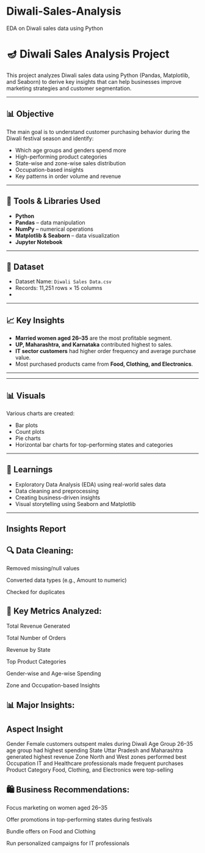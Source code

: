 # Diwali-Sales-Analysis
EDA on Diwali sales data using Python



# 🪔 Diwali Sales Analysis Project

This project analyzes Diwali sales data using Python (Pandas, Matplotlib, and Seaborn) to derive key insights that can help businesses improve marketing strategies and customer segmentation.

---

## 📊 Objective

The main goal is to understand customer purchasing behavior during the Diwali festival season and identify:

- Which age groups and genders spend more
- High-performing product categories
- State-wise and zone-wise sales distribution
- Occupation-based insights
- Key patterns in order volume and revenue

---

## 🧰 Tools & Libraries Used

- **Python**
- **Pandas** – data manipulation
- **NumPy** – numerical operations
- **Matplotlib & Seaborn** – data visualization
- **Jupyter Notebook**

---

## 📁 Dataset

- Dataset Name: `Diwali Sales Data.csv`
- Records: 11,251 rows × 15 columns
-
---

## 📈 Key Insights

- **Married women aged 26–35** are the most profitable segment.
- **UP, Maharashtra, and Karnataka** contributed highest to sales.
- **IT sector customers** had higher order frequency and average purchase value.
- Most purchased products came from **Food, Clothing, and Electronics**.

---

---

## 📊 Visuals

Various charts are created:
- Bar plots
- Count plots
- Pie charts
- Horizontal bar charts for top-performing states and categories

---

## 🧠 Learnings

- Exploratory Data Analysis (EDA) using real-world sales data
- Data cleaning and preprocessing
- Creating business-driven insights
- Visual storytelling using Seaborn and Matplotlib

---

## Insights Report

## 🔍 Data Cleaning:
Removed missing/null values

Converted data types (e.g., Amount to numeric)

Checked for duplicates

## 🎯 Key Metrics Analyzed:
Total Revenue Generated

Total Number of Orders

Revenue by State

Top Product Categories

Gender-wise and Age-wise Spending

Zone and Occupation-based Insights

## 📊 Major Insights:
## Aspect	           Insight

Gender	            Female customers outspent males during Diwali
Age Group	          26–35 age group had highest spending
State	              Uttar Pradesh and Maharashtra generated highest revenue
Zone	              North and West zones performed best
Occupation	        IT and Healthcare professionals made frequent purchases
Product Category   	Food, Clothing, and Electronics were top-selling

##  🛍️ Business Recommendations:
Focus marketing on women aged 26–35

Offer promotions in top-performing states during festivals

Bundle offers on Food and Clothing

Run personalized campaigns for IT professionals

















